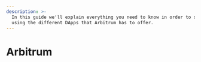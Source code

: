 ```yaml
---
description: >-
  In this guide we'll explain everything you need to know in order to start
  using the different DApps that Arbitrum has to offer.
---
```


# Arbitrum

